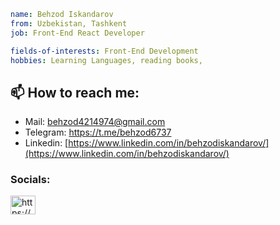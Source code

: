 ```yaml
name: Behzod Iskandarov
from: Uzbekistan, Tashkent
job: Front-End React Developer

fields-of-interests: Front-End Development
hobbies: Learning Languages, reading books,
```

## 📫 How to reach me: 
* Mail: behzod4214974@gmail.com
* Telegram: https://t.me/behzod6737
* Linkedin: [https://www.linkedin.com/in/behzodiskandarov/](https://www.linkedin.com/in/behzodiskandarov/)

<h3 align="left">Socials:</h3>
<p align="left">
<a href="https://www.linkedin.com/in/behzodiskandarov/" target="blank"><img align="center" src="https://raw.githubusercontent.com/rahuldkjain/github-profile-readme-generator/master/src/images/icons/Social/linked-in-alt.svg" alt="https://www.linkedin.com/in/behzodiskandarov/" height="30" width="40" /></a>
</p>

